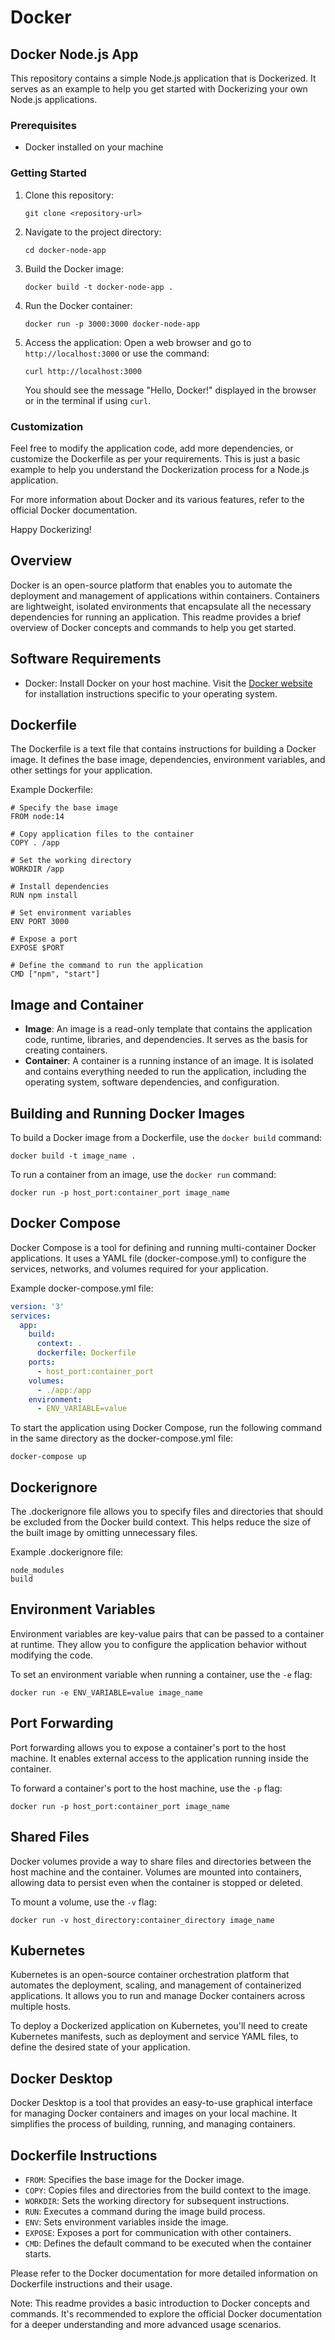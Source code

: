 # Docker


## Docker Node.js App

This repository contains a simple Node.js application that is Dockerized. It serves as an example to help you get started with Dockerizing your own Node.js applications.

### Prerequisites

- Docker installed on your machine

### Getting Started

1. Clone this repository:
   ```
   git clone <repository-url>
   ```

2. Navigate to the project directory:
   ```
   cd docker-node-app
   ```

3. Build the Docker image:
   ```
   docker build -t docker-node-app .
   ```

4. Run the Docker container:
   ```
   docker run -p 3000:3000 docker-node-app
   ```

5. Access the application:
   Open a web browser and go to `http://localhost:3000` or use the command:
   ```
   curl http://localhost:3000
   ```

   You should see the message "Hello, Docker!" displayed in the browser or in the terminal if using `curl`.

### Customization

Feel free to modify the application code, add more dependencies, or customize the Dockerfile as per your requirements. This is just a basic example to help you understand the Dockerization process for a Node.js application.

For more information about Docker and its various features, refer to the official Docker documentation.

Happy Dockerizing!


## Overview
Docker is an open-source platform that enables you to automate the deployment and management of applications within containers. Containers are lightweight, isolated environments that encapsulate all the necessary dependencies for running an application. This readme provides a brief overview of Docker concepts and commands to help you get started.

## Software Requirements
- Docker: Install Docker on your host machine. Visit the [Docker website](https://www.docker.com/) for installation instructions specific to your operating system.

## Dockerfile
The Dockerfile is a text file that contains instructions for building a Docker image. It defines the base image, dependencies, environment variables, and other settings for your application.

Example Dockerfile:
```
# Specify the base image
FROM node:14

# Copy application files to the container
COPY . /app

# Set the working directory
WORKDIR /app

# Install dependencies
RUN npm install

# Set environment variables
ENV PORT 3000

# Expose a port
EXPOSE $PORT

# Define the command to run the application
CMD ["npm", "start"]
```

## Image and Container
- **Image**: An image is a read-only template that contains the application code, runtime, libraries, and dependencies. It serves as the basis for creating containers.
- **Container**: A container is a running instance of an image. It is isolated and contains everything needed to run the application, including the operating system, software dependencies, and configuration.

## Building and Running Docker Images
To build a Docker image from a Dockerfile, use the `docker build` command:
```
docker build -t image_name .
```

To run a container from an image, use the `docker run` command:
```
docker run -p host_port:container_port image_name
```

## Docker Compose
Docker Compose is a tool for defining and running multi-container Docker applications. It uses a YAML file (docker-compose.yml) to configure the services, networks, and volumes required for your application.

Example docker-compose.yml file:
```yaml
version: '3'
services:
  app:
    build:
      context: .
      dockerfile: Dockerfile
    ports:
      - host_port:container_port
    volumes:
      - ./app:/app
    environment:
      - ENV_VARIABLE=value
```

To start the application using Docker Compose, run the following command in the same directory as the docker-compose.yml file:
```
docker-compose up
```

## Dockerignore
The .dockerignore file allows you to specify files and directories that should be excluded from the Docker build context. This helps reduce the size of the built image by omitting unnecessary files.

Example .dockerignore file:
```
node_modules
build
```

## Environment Variables
Environment variables are key-value pairs that can be passed to a container at runtime. They allow you to configure the application behavior without modifying the code.

To set an environment variable when running a container, use the `-e` flag:
```
docker run -e ENV_VARIABLE=value image_name
```

## Port Forwarding
Port forwarding allows you to expose a container's port to the host machine. It enables external access to the application running inside the container.

To forward a container's port to the host machine, use the `-p` flag:
```
docker run -p host_port:container_port image_name
```

## Shared Files
Docker volumes provide a way to share files and directories between the host machine and the container. Volumes are mounted into containers, allowing data to persist even when the container is stopped or deleted.

To mount a volume, use the `-v` flag:
```
docker run -v host_directory:container_directory image_name
```

## Kubernetes
Kubernetes is an open-source container orchestration platform that automates the deployment, scaling, and management of containerized applications. It allows you to run and manage Docker containers across multiple hosts.

To deploy a Dockerized application on Kubernetes, you'll need to create Kubernetes manifests, such as deployment and service YAML files, to define the desired state of your application.

## Docker Desktop
Docker Desktop is a tool that provides an easy-to-use graphical interface for managing Docker containers and images on your local machine. It simplifies the process of building, running, and managing containers.

## Dockerfile Instructions
- `FROM`: Specifies the base image for the Docker image.
- `COPY`: Copies files and directories from the build context to the image.
- `WORKDIR`: Sets the working directory for subsequent instructions.
- `RUN`: Executes a command during the image build process.
- `ENV`: Sets environment variables inside the image.
- `EXPOSE`: Exposes a port for communication with other containers.
- `CMD`: Defines the default command to be executed when the container starts.

Please refer to the Docker documentation for more detailed information on Dockerfile instructions and their usage.

Note: This readme provides a basic introduction to Docker concepts and commands. It's recommended to explore the official Docker documentation for a deeper understanding and more advanced usage scenarios.
